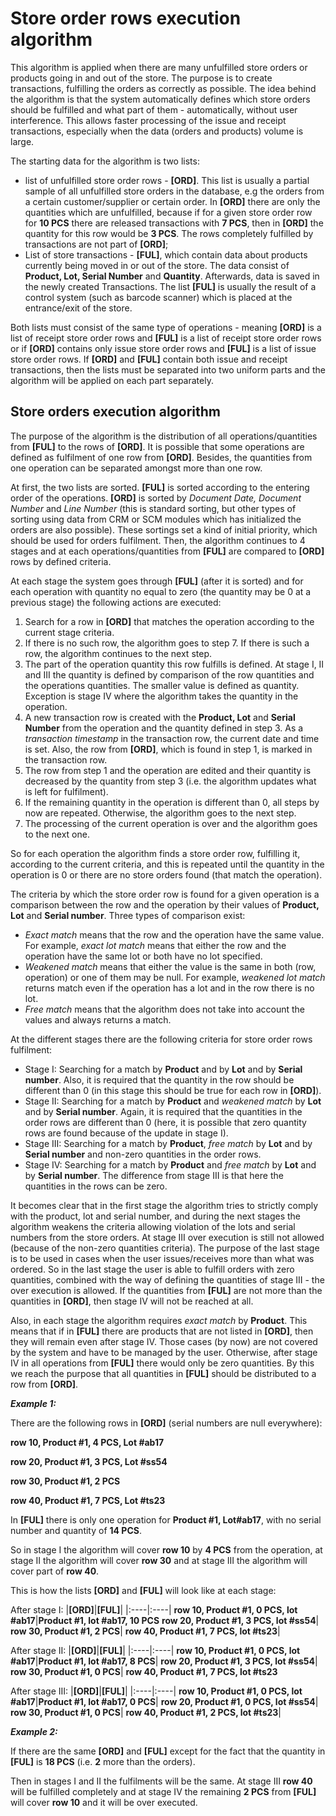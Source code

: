 # Store order rows execution algorithm

This algorithm is applied when there are many unfulfilled store orders or products going in and out of the store. The purpose is to create transactions, fulfilling the orders as correctly as possible. The idea behind the algorithm is that the system automatically defines which store orders should be fulfilled and what part of them - automatically, without user interference. This allows faster processing of the issue and receipt transactions, especially when the data (orders and products) volume is large.

The starting data for the algorithm is two lists:

 - list of unfulfilled store order rows - **[ORD]**. This list is usually a partial sample of all unfulfilled store orders in the database, e.g the orders from a certain customer/supplier or certain order. In **[ORD]** there are only the quantities which are unfulfilled, because if for a given store order row for **10 PCS** there are released transactions with **7 PCS**, then in **[ORD]** the quantity for this row would be **3 PCS**. The rows completely fulfilled by transactions are not part of **[ORD]**;
- List of store transactions - **[FUL]**, which contain data about products currently being moved in or out of the store. The data consist of **Product, Lot, Serial Number** and **Quantity**.  Afterwards, data is saved in the newly created Transactions. The list **[FUL]** is usually the result of a control system (such as barcode scanner) which is placed at the entrance/exit of the store.

Both lists must consist of the same type of operations - meaning **[ORD]** is a list of receipt store order rows and **[FUL]** is a list of receipt store order rows or if **[ORD]** contains only issue store order rows and **[FUL]** is a list of issue store order rows. If **[ORD]** and **[FUL]** contain both issue and receipt transactions, then the lists must be separated into two uniform parts and the algorithm will be applied on each part separately. 

## Store orders execution algorithm

The purpose of the algorithm is the distribution of all operations/quantities from **[FUL]**  to the rows of **[ORD]**. It is possible that some operations are defined as fulfilment of one row from **[ORD]**. Besides, the quantities from one operation can be separated amongst more than one row.

At first, the two lists are sorted. **[FUL]** is sorted according to the entering order of the operations. **[ORD]** is sorted by *Document Date, Document Number* and *Line Number* (this is standard sorting, but other types of sorting using data from CRM or SCM modules which has initialized 
the orders are also possible). These sortings set a kind of initial priority, which should be used for orders fulfilment. Then, the algorithm continues to 4 stages and at each operations/quantities from **[FUL]** are compared to **[ORD]** rows by defined criteria.

At each stage the system goes through **[FUL]** (after it is sorted) and for each operation with quantity no equal to zero (the quantity may be 0 at a previous stage) the following actions are executed:

1. Search for a row in **[ORD]** that matches the operation according to the current stage criteria.
2. If there is no such row, the algorithm goes to step 7. If there is such a row, the algorithm continues to the next step.
3. The part of the operation quantity this row fulfills is defined. At stage I, II and III the quantity is defined by comparison of the row quantities and the operations quantities. The smaller value is defined as quantity. Exception is stage IV where the algorithm takes the quantity in the operation.
4. A new transaction row is created with the **Product, Lot** and **Serial Number** from the operation and the quantity defined in step 3. As a *transaction timestamp* in the transaction row, the current date and time is set. Also, the row from **[ORD]**, which is found in step 1, is marked in the transaction row.
5. The row from step 1 and the operation are edited and their quantity is decreased by the quantity from step 3 (i.e. the algorithm updates what is left for fulfilment).
6. If the remaining quantity in the operation is different than 0, all steps by now are repeated. Otherwise, the algorithm goes to the next step.
7. The processing of the current operation is over and the algorithm goes to the next one. 

So for each operation the algorithm finds a store order row, fulfilling it, according to the current criteria, and this is repeated until the quantity in the operation is 0 or there are no store orders found (that match the operation).

The criteria by which the store order row is found for a given operation is a comparison between the row and the operation by their values of **Product, Lot** and **Serial number**. Three types of comparison exist:

- *Exact match* means that the row and the operation have the same value. For example, *exact lot match* means that either the row and the operation have the same lot or both have no lot specified.
- *Weakened match* means that either the value is the same in both (row, operation) or one of them may be null. For example, *weakened lot match* returns match even if the operation has a lot and in the row there is no lot.
- *Free match* means that the algorithm does not take into account the values and always returns a match.

At the different stages there are the following criteria for store order rows fulfilment:

- Stage I: Searching for a match by **Product** and by **Lot** and by **Serial number**. Also, it is required that  the quantity in the row should be different than 0 (in this stage this should be true for each row in **[ORD]**).
- Stage II: Searching for a match by **Product** and *weakened match* by **Lot** and by **Serial number**. Again, it is required that the quantities in the order rows are different  than 0 (here, it is possible that zero quantity rows are found because of the update in stage I).
- Stage III: Searching for a match by **Product**, *free match* by **Lot** and by **Serial number** and non-zero quantities in the order rows.
- Stage IV: Searching for a match by **Product** and *free match* by **Lot** and by **Serial number**. The difference from stage III is that here the quantities in the rows can be zero.

It becomes clear that in the first stage the algorithm tries to strictly comply with the product, lot and serial number, and during the next stages the algorithm weakens the criteria allowing violation of the lots and serial numbers from the store orders. At stage III over execution is still not allowed (because of the non-zero quantities criteria). The purpose of the last stage is to be used in cases when the user issues/receives more than what was ordered. So in the last stage the user is able to fulfill orders with zero quantities, combined with the way of defining the quantities of stage III - the over execution is allowed. If the quantities from **[FUL]** are not more than the quantities in **[ORD]**, then stage IV will not be reached at all.

Also, in each stage the algorithm requires *exact match* by **Product**. This means that if in **[FUL]** there are products that are not listed in **[ORD]**, then they will remain even after stage IV. Those cases (by now) are not covered by the system and have to be managed by the user. Otherwise, after stage IV in all operations from **[FUL]** there would only be zero quantities. By this we reach the purpose that all quantities in **[FUL]** should be distributed to a row from **[ORD]**.

***Example 1:***

There are the following rows in **[ORD]** (serial numbers are null everywhere):

**row 10, Product #1, 4 PCS, Lot #ab17**

**row 20, Product #1, 3 PCS, Lot #ss54**


**row 30, Product #1, 2 PCS**

**row 40, Product #1, 7 PCS, Lot #ts23**


In **[FUL]** there is only one operation for **Product #1, Lot#ab17**, with no serial number and quantity of **14 PCS**.

So in stage I the algorithm will cover **row 10** by **4 PCS** from the operation, at stage II the algorithm will cover **row 30** and at stage III the algorithm will cover part of **row 40**.

This is how the lists **[ORD]** and **[FUL]** will look like at each stage:

After stage I:
|**[ORD]**|**[FUL]**|
|:----|:----|
**row 10, Product #1, 0 PCS, lot #ab17**|**Product #1, lot #ab17, 10 PCS**
**row 20, Product #1, 3 PCS, lot #ss54**|
**row 30, Product #1, 2 PCS**|
**row 40, Product #1, 7 PCS, lot #ts23**|

After stage II:
|**[ORD]**|**[FUL]**|
|:----|:----|
**row 10, Product #1, 0 PCS, lot #ab17**|**Product #1, lot #ab17, 8 PCS**|
**row 20, Product #1, 3 PCS, lot #ss54**|
**row 30, Product #1, 0 PCS**|
**row 40, Product #1, 7 PCS, lot #ts23**

After stage III:
|**[ORD]**|**[FUL]**|
|:----|:----|
**row 10, Product #1, 0 PCS, lot #ab17**|**Product #1, lot #ab17, 0 PCS**|
**row 20, Product #1, 0 PCS, lot #ss54**|
**row 30, Product #1, 0 PCS**|
**row 40, Product #1, 2 PCS, lot #ts23**|

***Example 2:***

If there are the same **[ORD]** and **[FUL]** except for the fact that the quantity in **[FUL]** is **18 PCS** (i.e. **2** more than the orders).

Then in stages I and II the fulfilments will be the same. At stage III **row 40** will be fulfilled completely and at stage IV the remaining **2 PCS** from **[FUL]** will cover **row 10** and it will be over executed.
